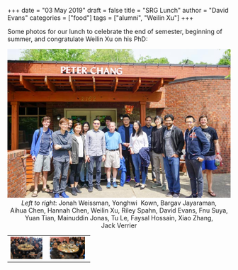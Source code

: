 +++
date = "03 May 2019"
draft = false
title = "SRG Lunch"
author = "David Evans"
categories = ["food"]
tags = ["alumni", "Weilin Xu"]
+++

Some photos for our lunch to celebrate the end of semester, beginning
of summer, and congratulate Weilin Xu on his PhD:

<center>
<a href="/images/ORG_DSC08199.jpg"><img src="/images/ORG_DSC08199-2.jpg"></a><br>
<div class="caption">
<em>Left to right</em>: Jonah&nbsp;Weissman, Yonghwi&nbsp; Kown, Bargav&nbsp;Jayaraman, Aihua&nbsp;Chen, Hannah&nbsp;Chen, Weilin&nbsp;Xu, Riley&nbsp;Spahn, David&nbsp;Evans, Fnu&nbsp;Suya, Yuan&nbsp;Tian, Mainuddin&nbsp;Jonas, Tu&nbsp;Le, Faysal&nbsp;Hossain, Xiao&nbsp;Zhang, Jack&nbsp;Verrier
</center>

<table width="95%">
<tr>
<td width="46%">
<a href="/images/IMG_20190430_130313.jpg"><img src="/images/IMG_20190430_130313-2.jpg" height="50">
</td>
<td width="50%">
<a href="/images/IMG_20190430_130343.jpg"><img src="/images/IMG_20190430_130343-2.jpg" height="50">
</td>
</table>


